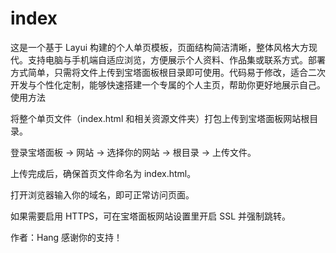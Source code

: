 # index
这是一个基于 Layui 构建的个人单页模板，页面结构简洁清晰，整体风格大方现代。支持电脑与手机端自适应浏览，方便展示个人资料、作品集或联系方式。部署方式简单，只需将文件上传到宝塔面板根目录即可使用。代码易于修改，适合二次开发与个性化定制，能够快速搭建一个专属的个人主页，帮助你更好地展示自己。
使用方法

将整个单页文件（index.html 和相关资源文件夹）打包上传到宝塔面板网站根目录。

登录宝塔面板 → 网站 → 选择你的网站 → 根目录 → 上传文件。

上传完成后，确保首页文件命名为 index.html。

打开浏览器输入你的域名，即可正常访问页面。

如果需要启用 HTTPS，可在宝塔面板网站设置里开启 SSL 并强制跳转。

作者：Hang 感谢你的支持！
